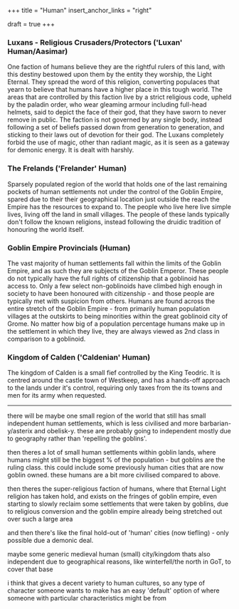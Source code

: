 +++
title = "Human"
insert_anchor_links = "right"

draft = true
+++

### Luxans - Religious Crusaders/Protectors ('Luxan' Human/Aasimar)
One faction of humans believe they are the rightful rulers of this land, with this destiny bestowed upon them by the entity they worship, the Light Eternal. They spread the word of this religion, converting populaces that yearn to believe that humans have a higher place in this tough world. The areas that are controlled by this faction live by a strict religious code, upheld by the paladin order, who wear gleaming armour including full-head helmets, said to depict the face of their god, that they have sworn to never remove in public. The faction is not governed by any single body, instead following a set of beliefs passed down from generation to generation, and sticking to their laws out of devotion for their god.
The Luxans completely forbid the use of magic, other than radiant magic, as it is seen as a gateway for demonic energy. It is dealt with harshly.

### The Frelands ('Frelander' Human)
Sparsely populated region of the world that holds one of the last remaining pockets of human settlements not under the control of the Goblin Empire, spared due to their their geographical location just outside the reach the Empire has the resources to expand to.
The people who live here live simple lives, living off the land in small villages. 
The people of these lands typically don't follow the known religions, instead following the druidic tradition of honouring the world itself.

### Goblin Empire Provincials (Human)
The vast majority of human settlements fall within the limits of the Goblin Empire, and as such they are subjects of the Goblin Emperor. These people do not typically have the full rights of citizenship that a goblinoid has access to. Only a few select non-goblinoids have climbed high enough in society to have been honoured with citizenship - and those people are typically met with suspicion from others.
Humans are found across the entire stretch of the Goblin Empire - from primarily human population villages at the outskirts to being minorities within the great goblinoid city of Grome. No matter how big of a population percentage humans make up in the settlement in which they live, they are always viewed as 2nd class in comparison to a goblinoid.

### Kingdom of Calden ('Caldenian' Human)
The kingdom of Calden is a small fief controlled by the King Teodric. It is centred around the castle town of Westkeep, and has a hands-off approach to the lands under it's control, requiring only taxes from the its towns and men for its army when requested.





---

there will be maybe one small region of the world that still has small independent human settlements, which is less civilised and more barbarian-y/asterix and obelisk-y. these are probably going to independent mostly due to geography rather than 'repelling the goblins'.

then theres a lot of small human settlements within goblin lands, where humans might still be the biggest % of the population - but goblins are the ruling class. this could include some previously human cities that are now goblin owned. these humans are a bit more civilised compared to above.

then theres the super-religious faction of humans, where that Eternal Light religion has taken hold, and exists on the fringes of goblin empire, even starting to slowly reclaim some settlements that were taken by goblins, due to religious conversion and the goblin empire already being stretched out over such a large area

and then there's like the final hold-out of 'human' cities (now tiefling) - only possible due a demonic deal.

maybe some generic medieval human (small) city/kingdom thats also independent due to geographical reasons, like winterfell/the north in GoT, to cover that base

i think that gives a decent variety to human cultures, so any type of character someone wants to make has an easy 'default' option of where someone with particular characteristics might be from
